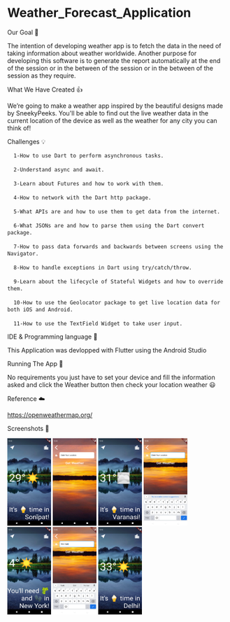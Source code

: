 # Weather_Forecast_Application

Our Goal 🌟

The intention of developing weather app is to fetch the data in the need of taking information about weather worldwide. Another purpose for developing this software is to generate the report automatically at the end of the session or in the between of the session or in the between of the session as they require.

What We Have Created 👍

We’re going to make a weather app inspired by the beautiful designs made by SneekyPeeks. You'll be able to find out the live weather data in the current location of the device as well as the weather for any city you can think of!

Challenges 💡

      1-How to use Dart to perform asynchronous tasks.

      2-Understand async and await.

      3-Learn about Futures and how to work with them.

      4-How to network with the Dart http package.

      5-What APIs are and how to use them to get data from the internet.

      6-What JSONs are and how to parse them using the Dart convert package.

      7-How to pass data forwards and backwards between screens using the Navigator.

      8-How to handle exceptions in Dart using try/catch/throw.

      9-Learn about the lifecycle of Stateful Widgets and how to override them.

      10-How to use the Geolocator package to get live location data for both iOS and Android.

      11-How to use the TextField Widget to take user input.

IDE & Programming language 🔧

This Application was devlopped with Flutter using the Android Studio

Running The App 🔌

No requirements you just have to set your device and fill the information asked and click the Weather button then check your location weather 😃

Reference ☁️

https://openweathermap.org/

Screenshots 📱

<img src="pictures/1.png" width="100" height="200">  <img src="pictures/2.png" width="100" height="200"> <img src="pictures/3.png" width="100" height="200"> <img src="pictures/4.png" width="100" height="200"> <img src="pictures/6.png" width="100" height="200">  <img src="pictures/7.png" width="100" height="200"> <img src="pictures/8.png" width="100" height="200">
